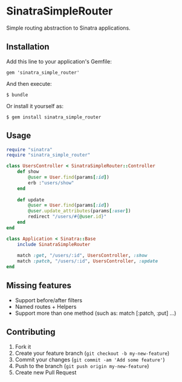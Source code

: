 # SinatraSimpleRouter

Simple routing abstraction to Sinatra applications. 

## Installation

Add this line to your application's Gemfile:

    gem 'sinatra_simple_router'

And then execute:

    $ bundle

Or install it yourself as:

    $ gem install sinatra_simple_router

## Usage

```ruby
require "sinatra"
require "sinatra_simple_router"

class UsersController < SinatraSimpleRouter::Controller
    def show
        @user = User.find(params[:id])
        erb :"users/show"
    end
    
    def update
        @user = User.find(params[:id])
        @user.update_attributes(params[:user])
        redirect "/users/#{@user.id}"
    end
end

class Application < Sinatra::Base
    include SinatraSimpleRouter
    
    match :get, "/users/:id", UsersController, :show
    match :patch, "/users/:id", UsersController, :update
end
```

## Missing features

- Support before/after filters
- Named routes + Helpers
- Support more than one method (such as: match [:patch, :put] ...)

## Contributing

1. Fork it
2. Create your feature branch (`git checkout -b my-new-feature`)
3. Commit your changes (`git commit -am 'Add some feature'`)
4. Push to the branch (`git push origin my-new-feature`)
5. Create new Pull Request
